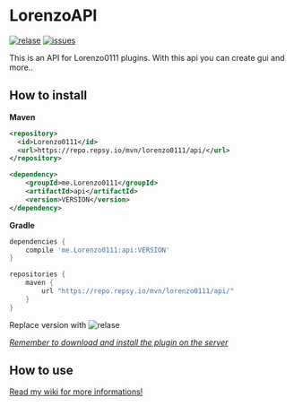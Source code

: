 [relase]: https://img.shields.io/github/v/release/Lorenzo0111/LorenzoAPI
[releaselink]: https://github.com/Lorenzo0111/LorenzoAPI/releases/latest

[issues]: https://img.shields.io/github/issues/Lorenzo0111/LorenzoAPI
[issueslink]: https://github.com/Lorenzo0111/LorenzoAPI/issues

# LorenzoAPI

[![relase]][releaselink] [![issues]][issueslink]

This is an API for Lorenzo0111 plugins.
With this api you can create gui and more..

## How to install
**Maven**
```xml
<repository>
  <id>Lorenzo0111</id>
  <url>https://repo.repsy.io/mvn/lorenzo0111/api/</url>
</repository>
```
```xml
<dependency>
    <groupId>me.Lorenzo0111</groupId>
    <artifactId>api</artifactId>
    <version>VERSION</version>
</dependency>
```

**Gradle**
```gradle
dependencies {
    compile 'me.Lorenzo0111:api:VERSION'
}

repositories {
    maven {
        url "https://repo.repsy.io/mvn/lorenzo0111/api/"
    }
}
```

Replace version with ![relase]

*[Remember to download and install the plugin on the server](https://github.com/Lorenzo0111/LorenzoAPI/releases/latest)*

## How to use

[Read my wiki for more informations!](https://docs.rocketplugins.space/api)
